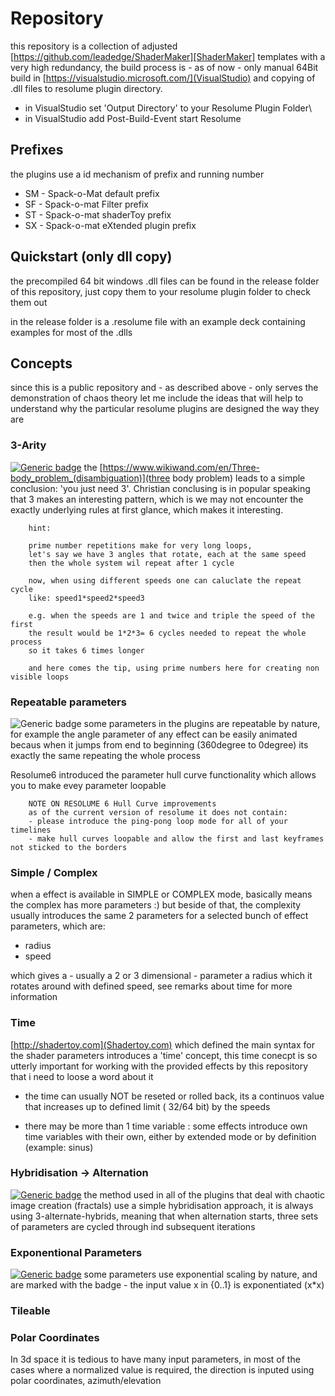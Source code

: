  
# Repository 

this repository is a collection of adjusted [https://github.com/leadedge/ShaderMaker][ShaderMaker] templates with a very high redundancy,
the build process is - as of now - only manual 64Bit build in [https://visualstudio.microsoft.com/](VisualStudio) and copying of .dll files to resolume plugin directory.

- in VisualStudio set 'Output Directory' to your Resolume Plugin Folder\
- in VisualStudio add Post-Build-Event start Resolume


## Prefixes

the plugins use a id mechanism of prefix and running number 

- SM - Spack-o-Mat default prefix
- SF - Spack-o-mat Filter prefix
- ST - Spack-o-mat shaderToy prefix
- SX - Spack-o-mat eXtended plugin prefix 

## Quickstart (only dll copy)

the precompiled 64 bit windows .dll files can be found in the release folder of this repository, just copy them to your resolume plugin folder to check them out

in the release folder is a .resolume file with an example deck containing examples for most of the .dlls



## Concepts

since this is a public repository and - as described above - only serves the demonstration of chaos theory let me include the ideas that will help to understand why the particular resolume plugins are designed the way they are

### 3-Arity
[![Generic badge](https://img.shields.io/badge/3ARY-YES-green.svg)](https://shields.io/)
the [https://www.wikiwand.com/en/Three-body_problem_(disambiguation)](three body problem) leads to a simple conclusion: 'you just need 3'. Christian conclusing is in popular speaking that 3 makes an interesting pattern, which is we may not encounter the exactly underlying rules at first glance, which makes it interesting. 
 
 		hint:
 		
 		prime number repetitions make for very long loops, 
 		let's say we have 3 angles that rotate, each at the same speed
 		then the whole system wil repeat after 1 cycle
 		 
 		now, when using different speeds one can caluclate the repeat cycle 
 		like: speed1*speed2*speed3
 		
 		e.g. when the speeds are 1 and twice and triple the speed of the first
 		the result would be 1*2*3= 6 cycles needed to repeat the whole process
 		so it takes 6 times longer
 		
 		and here comes the tip, using prime numbers here for creating non visible loops
 		
 		
### Repeatable parameters
![Generic badge](https://img.shields.io/badge/LOOPABLE-YES-green.svg)
 some parameters in the plugins are repeatable by nature, for example the angle parameter of any effect can be easily
 animated becaus when it jumps from end to beginning (360degree to 0degree) its exactly the same repeating the whole process
 
 Resolume6 introduced the parameter hull curve functionality which allows you to make evey parameter loopable 
 		 
 		 
 		NOTE ON RESOLUME 6 Hull Curve improvements
 		as of the current version of resolume it does not contain:
 		- please introduce the ping-pong loop mode for all of your timelines
 		- make hull curves loopable and allow the first and last keyframes not sticked to the borders



### Simple / Complex

when a effect is available in SIMPLE or COMPLEX mode, basically means the complex has more parameters :) but beside of that, the complexity
usually introduces the same 2 parameters for a selected bunch of effect parameters, which are:

- radius
- speed

which gives a - usually a 2 or 3 dimensional - parameter a radius which it rotates around with defined speed, see remarks about time for more information

### Time  
[http://shadertoy.com](Shadertoy.com) which defined the main syntax for the shader parameters introduces a 'time' concept, this time conecpt
is so utterly important for working with the provided effects by this repository that i need to loose a word about it

- the time can usually NOT be reseted or rolled back, its a continuos value that increases up to defined limit ( 32/64 bit) by the speeds  

- there may be more than 1 time variable : some effects introduce own time variables with their own, either by extended mode or by definition (example: sinus) 

### Hybridisation -> Alternation

[![Generic badge](https://img.shields.io/badge/HYBRID-YES-green.svg)](https://shields.io/) the method used in all of the plugins that deal with chaotic image creation (fractals) use a simple hybridisation approach, it is always using 3-alternate-hybrids, meaning that when alternation starts, three sets of parameters are cycled through ind subsequent iterations

### Exponentional Parameters

[![Generic badge](https://img.shields.io/badge/EXPONENTIAL-YES-green.svg)](https://shields.io/) some parameters use exponential scaling by nature, and are marked with the  badge - the input value x in {0..1} is exponentiated (x*x)


           
### Tileable

  
  
### Polar Coordinates

In 3d space it is tedious to have many input parameters, in most of the cases where a normalized value is required, the direction is inputed using
polar coordinates, azimuth/elevation

